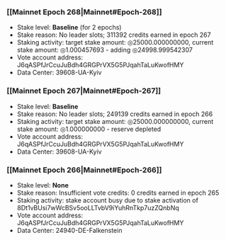 ### [[Mainnet Epoch 268|Mainnet#Epoch-268]]
* Stake level: **Baseline** (for 2 epochs)
* Stake reason: No leader slots; 311392 credits earned in epoch 267
* Staking activity: target stake amount: ◎25000.000000000, current stake amount: ◎1.000457693 - adding ◎24998.999542307
* Vote account address: J6qASPfJrCcuJuBdh4GRGPrVX5G5PJqahTaLuKwofHMY
* Data Center: 39608-UA-Kyiv
### [[Mainnet Epoch 267|Mainnet#Epoch-267]]
* Stake level: **Baseline**
* Stake reason: No leader slots; 249139 credits earned in epoch 266
* Staking activity: target stake amount: ◎25000.000000000, current stake amount: ◎1.000000000 - reserve depleted
* Vote account address: J6qASPfJrCcuJuBdh4GRGPrVX5G5PJqahTaLuKwofHMY
* Data Center: 39608-UA-Kyiv
### [[Mainnet Epoch 266|Mainnet#Epoch-266]]
* Stake level: **None**
* Stake reason: Insufficient vote credits: 0 credits earned in epoch 265
* Staking activity: stake account busy due to stake activation of 8Dt1vBUsi7wWcBSv5ooLLTvbV9iYuhRnTkp7uzZQnbNq
* Vote account address: J6qASPfJrCcuJuBdh4GRGPrVX5G5PJqahTaLuKwofHMY
* Data Center: 24940-DE-Falkenstein